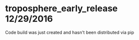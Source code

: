 # troposphere_early_release 12/29/2016
Code build was just created and hasn't been distributed via pip
